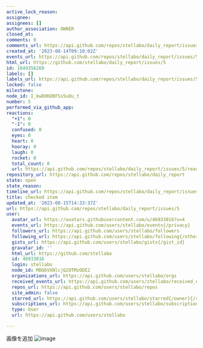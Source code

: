 ```yaml
---
active_lock_reason: 
assignee: 
assignees: []
author_association: OWNER
closed_at: 
comments: 0
comments_url: https://api.github.com/repos/stellabo/daily_report/issues/5/comments
created_at: '2023-08-14T09:10:02Z'
events_url: https://api.github.com/repos/stellabo/daily_report/issues/5/events
html_url: https://github.com/stellabo/daily_report/issues/5
id: 1849356269
labels: []
labels_url: https://api.github.com/repos/stellabo/daily_report/issues/5/labels{/name}
locked: false
milestone: 
node_id: I_kwDOKDBFSs5uOu_t
number: 5
performed_via_github_app: 
reactions:
  "+1": 0
  "-1": 0
  confused: 0
  eyes: 0
  heart: 0
  hooray: 0
  laugh: 0
  rocket: 0
  total_count: 0
  url: https://api.github.com/repos/stellabo/daily_report/issues/5/reactions
repository_url: https://api.github.com/repos/stellabo/daily_report
state: open
state_reason: 
timeline_url: https://api.github.com/repos/stellabo/daily_report/issues/5/timeline
title: checked item
updated_at: '2023-08-15T14:33:37Z'
url: https://api.github.com/repos/stellabo/daily_report/issues/5
user:
  avatar_url: https://avatars.githubusercontent.com/u/46933816?v=4
  events_url: https://api.github.com/users/stellabo/events{/privacy}
  followers_url: https://api.github.com/users/stellabo/followers
  following_url: https://api.github.com/users/stellabo/following{/other_user}
  gists_url: https://api.github.com/users/stellabo/gists{/gist_id}
  gravatar_id: ''
  html_url: https://github.com/stellabo
  id: 46933816
  login: stellabo
  node_id: MDQ6VXNlcjQ2OTMzODE2
  organizations_url: https://api.github.com/users/stellabo/orgs
  received_events_url: https://api.github.com/users/stellabo/received_events
  repos_url: https://api.github.com/users/stellabo/repos
  site_admin: false
  starred_url: https://api.github.com/users/stellabo/starred{/owner}{/repo}
  subscriptions_url: https://api.github.com/users/stellabo/subscriptions
  type: User
  url: https://api.github.com/users/stellabo

---
```

画像を追加
![image](https://github.com/stellabo/daily_report/assets/46933816/34839b30-e3e9-4749-830a-9a449d46e8b6)
